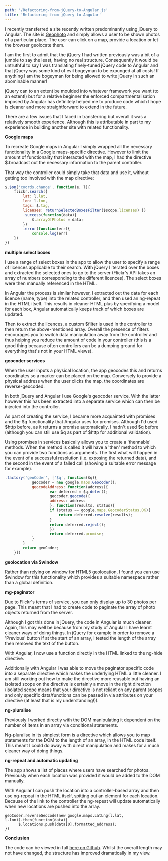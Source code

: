 ```yaml
---
path: '/Refactoring-from-jQuery-to-Angular.js'
title: 'Refactoring from jQuery to Angular'
---
```



I recently transferred a site recently written predominantly using jQuery to Angular. The site is [Geophoto](http://geophoto.grabeh.net) and simply allows a user to be shown photos of a particular place. The user can click on a map, provide a location or let the browser geolocate them.

I am the first to admit that the jQuery I had written previously was a bit of a jumble to say the least, having no real structure. Consequently it would be untruthful to say I was translating finely-tuned jQuery code to Angular and that jQuery was some kind of evil bogeyman to be expunged at all costs! If anything I am the bogeyman for being allowed to write jQuery in such an abominable manner!

jQuery can to an extent be moulded into whatever framework you want (to an extent!) but for a relative beginner the enforced compartmentalisation imposed by Angular has definitely helped me to produce code which I hope is cleaner and more straightforward to extend in the future.

There are a few issues that I faced in transferring but overall it was a relatively smooth experience. Although this is attributable in part to my experience in building another site with related functionality.

**Google maps**

To recreate Google maps in Angular I simply wrapped all the necessary functionality in a Google maps-specific directive. However to limit the amount of functionality that interacted with the map, I had the directive $.broadcast out the necessary information to the parent controller.

That way the controller could simply take that data and use it, without getting too involved with the map directive:
```javascript
$.$on('coords.change', function(e, l){     
    flickr.search({ 
        lat: l.lat, 
        lon: l.lon, 
        tags: $.tag, 
        licenses: returnSelectedBoxesFilter($scope.licenses) })
        .success(function(data){
            $.arrayOfPhotos = data;
        })
        .error(function(err){
            console.log(err)
    })
})
```
**multiple select boxes**

I use a range of select boxes in the app to allow the user to specify a range of licences applicable to their search. With jQuery I iterated over the boxes and extracted the selected ones to go to the server (Flickr's API takes an array of numbers corresponding to the different licences). The select boxes were then manually referenced in the HTML.

In Angular the process is similar however, I extracted out the data for each licence (name, type) into the related controller, and then used an ng-repeat in the HTML itself. This results in cleaner HTML plus by specifying a model for each box, Angular automatically keeps track of which boxes are updated.

Then to extract the licences, a custom $filter is used in the controller to then return the above-mentioned array. Overall the presence of filters encourages you to switch data manipulation away from the controller and thus helping you reduce the amount of code in your controller (this is a good thing because often controllers can be a dumping ground for everything that's not in your HTML views).

**geocoder services**

When the user inputs a physical location, the app geocodes this and returns coordinates so a marker can be placed on the map. Conversely to provide a physical address when the user clicks the map, the coordinates are reverse-geocoded.

In both jQuery and Angular I use Google's geocoder service. With the latter however this has been extracted into a separate service which can then be injected into the controller.

As part of creating the service, I became more acquainted with promises and the $q functionality that Angular uses for promises. Although I'd used $http before, as it returns a promise automatically, I hadn't used $q before (although you can still use $q as part of $http for additional validation).

Using promises in services basically allows you to create a 'thennable' methods. When the method is called it will have a 'then' method to which you can provide two functions as arguments. The first what will happen in the event of a successful resolution (i.e. exposing the returned data), and the second in the event of a failed call (showing a suitable error message for example).

```javascript
.factory('geoCoder', ['$q', function($q){
            geocoder = new google.maps.Geocoder();
            geocodeAddress: function(address){
                    var deferred = $q.defer();
                    geocoder.geocode({
                    address: address
                    }, function(results, status){
                    if (status == google.maps.GeocoderStatus.OK){
                        return deferred.resolve(results);
                    }
                    return deferred.reject();
                    })
                    return deferred.promise;
            }
        }
        return geoCoder;
    }])
```

**geolocation via $window**

Rather than relying on window for HTML5 geolocation, I found you can use $window for this functionality which provides a suitable namespace rather than a global definition.

**mg-paginator**

Due to Flickr's terms of service, you can only display up to 30 photos per page. This meant that I had to create code to paginate the array of photo objects returned from the server.

Although I got this done in jQuery, the code in Angular is much cleaner. Again, this may well be because from my study of Angular I have learnt cleaner ways of doing things. In jQuery for example in order to remove a 'Previous' button if at the start of an array, I tested the length of the array then removed the text of the button.

With Angular, I now use a function directly in the HTML linked to the ng-hide directive.

Additionally with Angular I was able to move the paginator specific code into a separate directive which makes the underlying HTML a little cleaner. I am still working out how to make the directive more reusable but having an isolated scope on the directive is certainly a move in the right direction (isolated scope means that your directive is not reliant on any parent scopes and only specific data/functions can be passed in via attributes on your directive (at least that is my understanding!)).

**ng-pluralise**

Previously I worked directly with the DOM manipulating it dependent on the number of items in an array via conditional statements.

Ng-pluralise in its simplest form is a directive which allows you to map statements for the DOM to the length of an array, in the HTML code itself. This meant I could do away with direct manipulation and makes for a much cleaner way of doing things.

**ng-repeat and automatic updating**

The app shows a list of places where users have searched for photos. Previously when each location was provided it would be added to the DOM manually.

With Angular I can push the location into a controller-based array and then use ng-repeat in the HTML itself, spitting out an element for each location. Because of the link to the controller the ng-repeat will update automatically when new locations are pushed into the array.

    geoCoder.reverseGeocode(new google.maps.LatLng(l.lat, l.lon)).then(function(data){
          $.locations.push(data[0].formatted_address);
    })

**Conclusion**

The code can be viewed in full [here on Github](https://github.com/grabbeh/geophoto). Whilst the overall length may not have changed, the structure has improved dramatically in my view.

